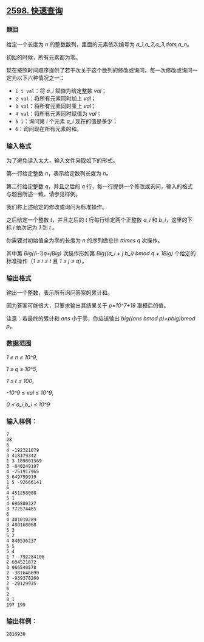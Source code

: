 ## [2598. 快速查询](https://www.acwing.com/problem/content/2600/)

### 题目

给定一个长度为 *n* 的整数数列，里面的元素依次编号为 *a_1,a_2,a_3,dots,a_n*。

初始的时候，所有元素都为零。

现在按照时间顺序提供了若干次关于这个数列的修改或询问，每一次修改或询问一定为以下六种情况之一：

- `1 i val`：将 *a_i* 赋值为给定整数 *val*；
- `2 val`：将所有元素同时加上 *val*；
- `3 val`：将所有元素同时乘上 *val*；
- `4 val`：将所有元素同时赋值为 *val*；
- `5 i`：询问第 *i* 个元素 *a_i* 现在的值是多少；
- `6`：询问现在所有元素的和。

### 输入格式

为了避免读入太大，输入文件采取如下的形式。

第一行给定整数 *n*，表示给定数列长度为 *n*。

第二行给定整数 *q*，并且之后的 *q* 行，每一行提供一个修改或询问，输入的格式与题目所述一致，请参见样例。

我们称上述给定的修改或询问为标准操作。

之后给定一个整数 *t*，并且之后的 *t* 行每行给定两个正整数 *a_i* 和 *b_i*，这里的下标 *i* 依次记为 *1* 到 *t* 。

你需要对初始值全为零的长度为 *n* 的序列做总计 *ttimes q* 次操作。

其中第 *Big((i-1)q+jBig)* 次操作形如第 *Big((a_i + j b_i) bmod q + 1Big)* 个给定的标准操作（*1 ≤ i ≤ t* 且 *1 ≤ j ≤ q*）。

### 输出格式

输出一个整数，表示所有询问答案的累计和。

因为答案可能很大，只要求输出其结果关于 *p=10^7+19* 取模后的值。

注意：若最终的累计和 *ans* 小于零，你应该输出 *big((ans bmod p)+pbig)bmod p*。

### 数据范围

*1 ≤ n ≤ 10^9*,

*1 ≤ q ≤ 10^5*,

*1 ≤ t ≤ 100*,

*-10^9 ≤ val ≤ 10^9*,

*0 ≤ a_i,b_i ≤ 10^9*

### 输入样例：

```
7
28
6
4 -192321079
3 418379342
1 3 189801569
3 -840249197
4 -751917965
3 649799919
1 5 -92666141
6
4 451258008
5 1
4 696880327
3 772574465
6
4 301010289
3 480168068
5 3
5 2
4 840536237
5 5
5 4
1 7 -792284106
2 604521872
3 966540578
2 -381646699
3 -939378260
2 -20129935
6
2
0 1
197 199
```

### 输出样例：

```
2816930
```
